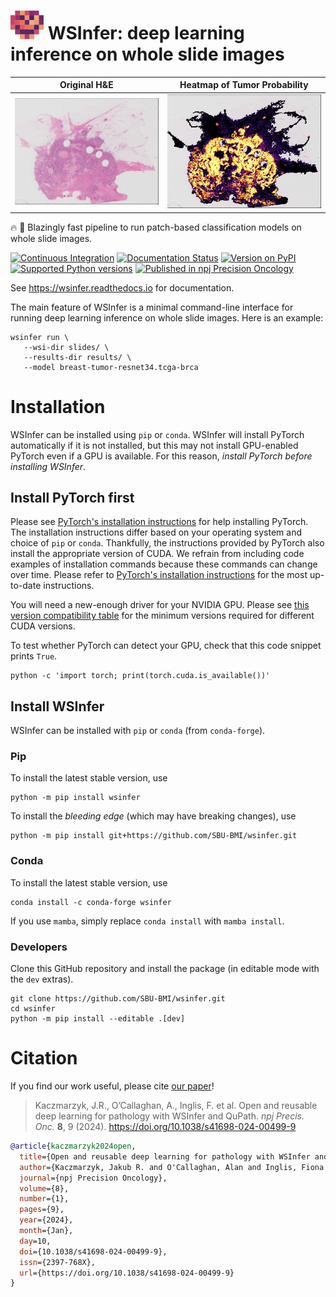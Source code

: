 # ![](docs/_static/logo.svg) WSInfer: deep learning inference on whole slide images

Original H&E                        |  Heatmap of Tumor Probability
:----------------------------------:|:-----------------------------------:
![](docs/_static/brca-tissue.png)  | ![](docs/_static/brca-heatmap.png)

🔥 🚀 Blazingly fast pipeline to run patch-based classification models on whole slide images.

[![Continuous Integration](https://github.com/SBU-BMI/wsinfer/actions/workflows/ci.yml/badge.svg)](https://github.com/SBU-BMI/wsinfer/actions/workflows/ci.yml)
[![Documentation Status](https://readthedocs.org/projects/wsinfer/badge/?version=latest)](https://wsinfer.readthedocs.io/en/latest/?badge=latest)
[![Version on PyPI](https://img.shields.io/pypi/v/wsinfer.svg)](https://pypi.org/project/wsinfer/)
[![Supported Python versions](https://img.shields.io/pypi/pyversions/wsinfer)](https://pypi.org/project/wsinfer/)
[![Published in npj Precision Oncology](https://img.shields.io/badge/Published-npj_Precision_Oncology-blue)](https://doi.org/10.1038/s41698-024-00499-9)

See https://wsinfer.readthedocs.io for documentation.

The main feature of WSInfer is a minimal command-line interface for running deep learning inference
on whole slide images. Here is an example:

```
wsinfer run \
   --wsi-dir slides/ \
   --results-dir results/ \
   --model breast-tumor-resnet34.tcga-brca
```

# Installation

WSInfer can be installed using `pip` or `conda`. WSInfer will install PyTorch automatically
if it is not installed, but this may not install GPU-enabled PyTorch even if a GPU is available.
For this reason, _install PyTorch before installing WSInfer_.

## Install PyTorch first

Please see [PyTorch's installation instructions](https://pytorch.org/get-started/locally/)
for help installing PyTorch. The installation instructions differ based on your operating system
and choice of `pip` or `conda`. Thankfully, the instructions provided
by PyTorch also install the appropriate version of CUDA. We refrain from including code
examples of installation commands because these commands can change over time. Please
refer to [PyTorch's installation instructions](https://pytorch.org/get-started/locally/)
for the most up-to-date instructions.

You will need a new-enough driver for your NVIDIA GPU. Please see
[this version compatibility table](https://docs.nvidia.com/deploy/cuda-compatibility/#minor-version-compatibility)
for the minimum versions required for different CUDA versions.

To test whether PyTorch can detect your GPU, check that this code snippet prints `True`.

```
python -c 'import torch; print(torch.cuda.is_available())'
```

## Install WSInfer

WSInfer can be installed with `pip` or `conda` (from `conda-forge`).

### Pip

To install the latest stable version, use

```
python -m pip install wsinfer
```

To install the _bleeding edge_ (which may have breaking changes), use

```
python -m pip install git+https://github.com/SBU-BMI/wsinfer.git
```

### Conda

To install the latest stable version, use

```
conda install -c conda-forge wsinfer
```

If you use `mamba`, simply replace `conda install` with `mamba install`.

### Developers

Clone this GitHub repository and install the package (in editable mode with the `dev` extras).

```
git clone https://github.com/SBU-BMI/wsinfer.git
cd wsinfer
python -m pip install --editable .[dev]
```

# Citation

If you find our work useful, please cite [our paper](https://doi.org/10.1038/s41698-024-00499-9)!

> Kaczmarzyk, J.R., O’Callaghan, A., Inglis, F. et al. Open and reusable deep learning for pathology with WSInfer and QuPath. *npj Precis. Onc.* **8**, 9 (2024). https://doi.org/10.1038/s41698-024-00499-9

```bibtex
@article{kaczmarzyk2024open,
  title={Open and reusable deep learning for pathology with WSInfer and QuPath},
  author={Kaczmarzyk, Jakub R. and O'Callaghan, Alan and Inglis, Fiona and Gat, Swarad and Kurc, Tahsin and Gupta, Rajarsi and Bremer, Erich and Bankhead, Peter and Saltz, Joel H.},
  journal={npj Precision Oncology},
  volume={8},
  number={1},
  pages={9},
  year={2024},
  month={Jan},
  day=10,
  doi={10.1038/s41698-024-00499-9},
  issn={2397-768X},
  url={https://doi.org/10.1038/s41698-024-00499-9}
}
```
